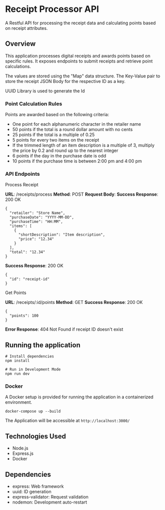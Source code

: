 # Receipt Processor API 

A Restful API for processing the receipt data and calculating points based on receipt attributes.

## Overview

This application processes digital receipts and awards points based on specific rules. It exposes endpoints to submit receipts and retrieve point calculations.

The values are stored using the "Map" data structure. The Key-Value pair to store the receipt JSON Body for the respective ID as a key.

UUID Library is used to generate the Id


### Point Calculation Rules
Points are awarded based on the following criteria:
- One point for each alphanumeric character in the retailer name
- 50 points if the total is a round dollar amount with no cents
- 25 points if the total is a multiple of 0.25
- 5 points for every two items on the receipt
- If the trimmed length of an item description is a multiple of 3, multiply the price by 0.2 and round up to the nearest integer
- 6 points if the day in the purchase date is odd
- 10 points if the purchase time is between 2:00 pm and 4:00 pm

### API Endpoints

Process Receipt

**URL**: /receipts/process
**Method**: POST
**Request Body**:
**Success Response**: 200 OK

```
{
  "retailer": "Store Name",
  "purchaseDate": "YYYY-MM-DD",
  "purchaseTime": "HH:MM",
  "items": [
    {
      "shortDescription": "Item description",
      "price": "12.34"
    }
  ],
  "total": "12.34"
}
```

**Success Response**: 200 OK

```
{
  "id": "receipt-id"
}
```

Get Points

**URL**: /receipts/:id/points
**Method**: GET
**Success Response**: 200 OK
```
{
  "points": 100
}
```
**Error Response**: 404 Not Found if receipt ID doesn't exist


## Running the application

```
# Install dependencies
npm install

# Run in Development Mode
npm run dev
```

### Docker 
A Docker setup is provided for running the application in a containerized environment.
```
docker-compose up --build
```

The Application will be accessible at 
`http://localhost:3000/`

## Technologies Used
-   Node.js
-   Express.js
-   Docker


## Dependencies
- express: Web framework
- uuid: ID generation
- express-validator: Request validation 
- nodemon: Development auto-restart